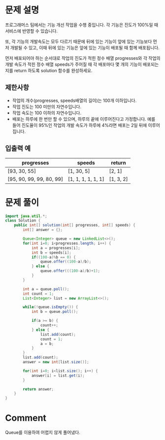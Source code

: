 # 문제 설명
<p>프로그래머스 팀에서는 기능 개선 작업을 수행 중입니다. 각 기능은 진도가 100%일 때 서비스에 반영할 수 있습니다.</p>

<p>또, 각 기능의 개발속도는 모두 다르기 때문에 뒤에 있는 기능이 앞에 있는 기능보다 먼저 개발될 수 있고, 이때 뒤에 있는 기능은 앞에 있는 기능이 배포될 때 함께 배포됩니다.</p>

<p>먼저 배포되어야 하는 순서대로 작업의 진도가 적힌 정수 배열 progresses와 각 작업의 개발 속도가 적힌 정수 배열 speeds가 주어질 때 각 배포마다 몇 개의 기능이 배포되는지를 return 하도록 solution 함수를 완성하세요.</p>

## 제한사항
<ul>
<li>작업의 개수(progresses, speeds배열의 길이)는 100개 이하입니다.</li>
<li>작업 진도는 100 미만의 자연수입니다.</li>
<li>작업 속도는 100 이하의 자연수입니다.</li>
<li>배포는 하루에 한 번만 할 수 있으며, 하루의 끝에 이루어진다고 가정합니다. 예를 들어 진도율이 95%인 작업의 개발 속도가 하루에 4%라면 배포는 2일 뒤에 이루어집니다.</li>
</ul>

## 입출력 예
<table class="table">
        <thead><tr>
<th>progresses</th>
<th>speeds</th>
<th>return</th>
</tr>
</thead>
        <tbody><tr>
<td>[93, 30, 55]</td>
<td>[1, 30, 5]</td>
<td>[2, 1]</td>
</tr>
<tr>
<td>[95, 90, 99, 99, 80, 99]</td>
<td>[1, 1, 1, 1, 1, 1]</td>
<td>[1, 3, 2]</td>
</tr>
</tbody>
      </table>

# 문제 풀이
```java
import java.util.*;
class Solution {
    public int[] solution(int[] progresses, int[] speeds) {
        int[] answer = {};

        Queue<Integer> queue = new LinkedList<>();
        for(int i=0; i<progresses.length; i++) {
            int a = progresses[i];
            int b = speeds[i];
            if((100-a)%b == 0) {
                queue.offer((100-a)/b);
            } else {
                queue.offer(((100-a)/b)+1);
            }
        }

        int a = queue.poll();
        int count = 1;
        List<Integer> list = new ArrayList<>();

        while(!queue.isEmpty()) {
            int b = queue.poll();

            if(a >= b) {
                count++;
            } else {
                list.add(count);
                count = 1;
                a = b;
            }
        }
        list.add(count);
        answer = new int[list.size()];

        for(int i=0; i<list.size(); i++) {
            answer[i] = list.get(i);
        }

        return answer;
    }
}
```
# Comment
Queue를 이용하여 어렵지 않게 풀어냈다.